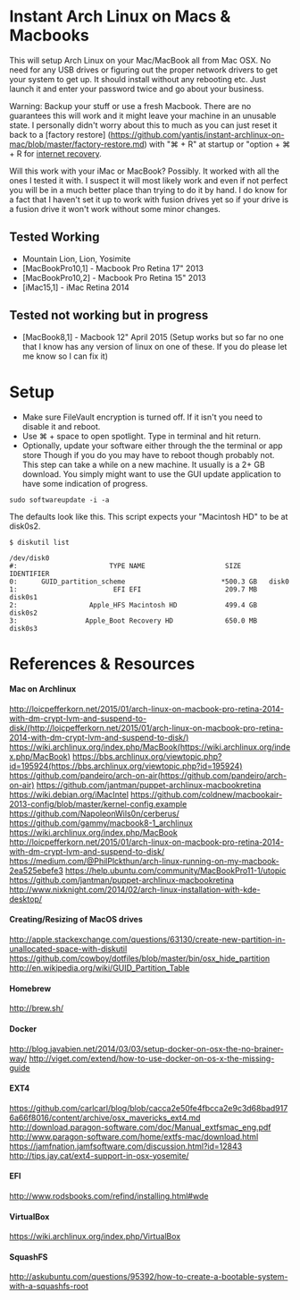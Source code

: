 # Instant Arch Linux on Macs & Macbooks

This will setup Arch Linux on your Mac/MacBook all from Mac OSX. No need for any USB drives or figuring out the proper network drivers to get your
system to get up. It should install without any rebooting etc. Just launch it and enter your password twice and go about your business.

Warning: Backup your stuff or use a fresh Macbook. There are no guarantees this will work and it might leave your machine in an unusable 
state. I personally didn't worry about this to much as you can just reset it back to a [factory restore]
(https://github.com/yantis/instant-archlinux-on-mac/blob/master/factory-restore.md) with "⌘ + R" at startup 
or "option + ⌘  + R for [internet recovery](https://github.com/yantis/instant-archlinux-on-mac/blob/master/factory-restore.md).

Will this work with your iMac or MacBook? Possibly. It worked with all the ones I tested it with. I suspect it will most likely work and even if not perfect
you will be in a much better place than trying to do it by hand. I do know for a fact that I haven't set it up to work with fusion drives yet
so if your drive is a fusion drive it won't work without some minor changes.

## Tested Working
* Mountain Lion, Lion, Yosimite
* [MacBookPro10,1] - Macbook Pro Retina 17" 2013
* [MacBookPro10,2] - Macbook Pro Retina 15" 2013
* [iMac15,1] - iMac Retina 2014

## Tested not working but in progress
* [MacBook8,1] - Macbook 12" April 2015 (Setup works but so far no one that I know has any version of linux on one of these. If you do please let me know so I can fix it)


# Setup
* Make sure FileVault encryption is turned off. If it isn't you need to disable it and reboot.
* Use ⌘ + space to open spotlight. Type in terminal and hit return.
* Optionally, update your software either through the the terminal or app store  Though if you do you may have to reboot though probably not.
This step can take a while on a new machine. It usually is a 2+ GB download. You simply might want to use the GUI update application to have some indication of progress.
```
sudo softwareupdate -i -a
```

The defaults look like this. This script expects your "Macintosh HD" to be at disk0s2.

```
$ diskutil list

/dev/disk0
#:                       TYPE NAME                    SIZE       IDENTIFIER
0:      GUID_partition_scheme                        *500.3 GB   disk0
1:                        EFI EFI                     209.7 MB   disk0s1
2:                  Apple_HFS Macintosh HD            499.4 GB   disk0s2
3:                 Apple_Boot Recovery HD             650.0 MB   disk0s3
```

# References & Resources

#### Mac on Archlinux 
http://loicpefferkorn.net/2015/01/arch-linux-on-macbook-pro-retina-2014-with-dm-crypt-lvm-and-suspend-to-disk/(http://loicpefferkorn.net/2015/01/arch-linux-on-macbook-pro-retina-2014-with-dm-crypt-lvm-and-suspend-to-disk/)
https://wiki.archlinux.org/index.php/MacBook(https://wiki.archlinux.org/index.php/MacBook)
https://bbs.archlinux.org/viewtopic.php?id=195924(https://bbs.archlinux.org/viewtopic.php?id=195924)
https://github.com/pandeiro/arch-on-air(https://github.com/pandeiro/arch-on-air)
https://github.com/jantman/puppet-archlinux-macbookretina
https://wiki.debian.org/iMacIntel
https://github.com/coldnew/macbookair-2013-config/blob/master/kernel-config.example
https://github.com/NapoleonWils0n/cerberus/
https://github.com/gammy/macbook8-1_archlinux
https://wiki.archlinux.org/index.php/MacBook
http://loicpefferkorn.net/2015/01/arch-linux-on-macbook-pro-retina-2014-with-dm-crypt-lvm-and-suspend-to-disk/
https://medium.com/@PhilPlckthun/arch-linux-running-on-my-macbook-2ea525ebefe3
https://help.ubuntu.com/community/MacBookPro11-1/utopic
https://github.com/jantman/puppet-archlinux-macbookretina
http://www.nixknight.com/2014/02/arch-linux-installation-with-kde-desktop/

#### Creating/Resizing of MacOS drives
http://apple.stackexchange.com/questions/63130/create-new-partition-in-unallocated-space-with-diskutil
https://github.com/cowboy/dotfiles/blob/master/bin/osx_hide_partition
http://en.wikipedia.org/wiki/GUID_Partition_Table

#### Homebrew
http://brew.sh/

#### Docker
http://blog.javabien.net/2014/03/03/setup-docker-on-osx-the-no-brainer-way/
http://viget.com/extend/how-to-use-docker-on-os-x-the-missing-guide

#### EXT4
https://github.com/carlcarl/blog/blob/cacca2e50fe4fbcca2e9c3d68bad9176a66f8016/content/archive/osx_mavericks_ext4.md
http://download.paragon-software.com/doc/Manual_extfsmac_eng.pdf
http://www.paragon-software.com/home/extfs-mac/download.html
https://jamfnation.jamfsoftware.com/discussion.html?id=12843
http://tips.jay.cat/ext4-support-in-osx-yosemite/

#### EFI
http://www.rodsbooks.com/refind/installing.html#wde

#### VirtualBox
https://wiki.archlinux.org/index.php/VirtualBox

#### SquashFS
http://askubuntu.com/questions/95392/how-to-create-a-bootable-system-with-a-squashfs-root
